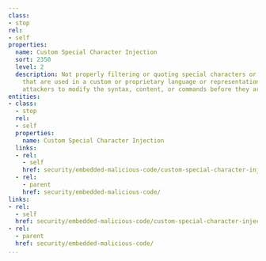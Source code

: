 ```yaml
---
class:
- stop
rel:
- self
properties:
  name: Custom Special Character Injection
  sort: 2350
  level: 2
  description: Not properly filtering or quoting special characters or reserved words
    that are used in a custom or proprietary language or representation, allowing
    attackers to modify the syntax, content, or commands before they are processed.
entities:
- class:
  - stop
  rel:
  - self
  properties:
    name: Custom Special Character Injection
  links:
  - rel:
    - self
    href: security/embedded-malicious-code/custom-special-character-injection.md
  - rel:
    - parent
    href: security/embedded-malicious-code/
links:
- rel:
  - self
  href: security/embedded-malicious-code/custom-special-character-injection.md
- rel:
  - parent
  href: security/embedded-malicious-code/
...
```

